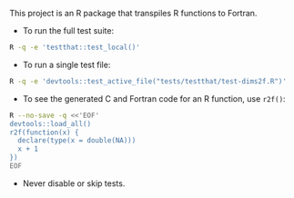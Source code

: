 
This project is an R package that transpiles R functions to Fortran.

- To run the full test suite:
```sh
R -q -e 'testthat::test_local()'
```

- To run a single test file:
```sh
R -q -e 'devtools::test_active_file("tests/testthat/test-dims2f.R")'
```

- To see the generated C and Fortran code for an R function, use `r2f()`:
```sh
R --no-save -q <<'EOF'
devtools::load_all()
r2f(function(x) {
  declare(type(x = double(NA)))
  x + 1
})
EOF
```

- Never disable or skip tests.
